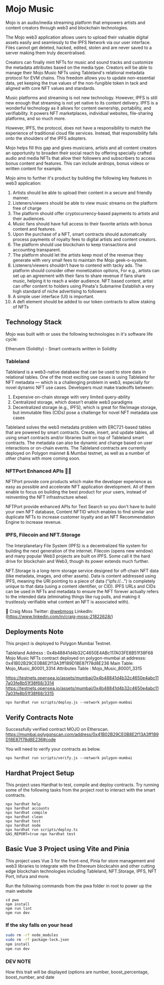 # Mojo Music

Mojo is an audio/media streaming platform that empowers artists and content creators through web3 and blockchain technologies.

The Mojo web3 application allows users to upload their valuable digital assets easily and seamlessly to the IPFS Network via our user interface. Files cannot get deleted, hacked, edited, stolen and are never saved to a server making them truly decentralised.

Creators can finally mint NFTs for music and sound tracks and customize the metadata attributes based on the media type. Creators will be able to manage their Mojo Music NFTs using Tableland's relational metadata protocol for EVM chains. This freedom allows you to update non-essential data, yet keeping the true values of the non-fungible token in tack and aligned with core NFT values and standards.

Music platforms and streaming is not new technology. However, IPFS is still new enough that streaming is not yet native to its content delivery. IPFS is a wonderful technology as it allows for content ownership, portability, and verifiability. It powers NFT marketplaces, individual websites, file-sharing platforms, and so much more.

However, IPFS, the protocol, does not have a responsibility to match the experience of traditional cloud file services. Instead, that responsibility falls onto the shoulders of the IPFS adopters.

Mojo helps fill this gap and gives musicians, artists and all content creators an opportunity to broaden their social reach by offering specially crafted audio and media NFTs that allow their followers and subscribers to access bonus content and features. This can include airdrops, bonus videos or written content for example.

Mojo aims to further it's product by building the following key features in web3 application:

1. Artists should be able to upload their content in a secure and friendly manner.
2. Listeners/viewers should be able to view music streams on the platform free of charge
3. The platform should offer cryptocurrency-based payments to artists and their audiences.
4. Music fans should have full access to their favorite artists with bonus content and features.
5. Upon the purchase of a NFT, smart contracts should automatically process payments of royalty fees to digital artists and content creators.
6. The platform should use blockchain to keep transactions and accounting transparent.
7. The platform should let the artists keep most of the revenue they generate with very small fees to maintain the Mojo geek-o-system.
8. Listeners/viewers shouldn’t have to contend with tacky ads. The platform should consider other monetization options,
   For e.g., artists can set up an agreement with their fans to share revenue if fans share music, helping it to reach a wider audience.
   NFT based content, artist can offer content to holders using Pinata's Submarine
   Establish a very high standard of niche advertising to followers
9. A simple user interface (UI) is important.
10. A defi element should be added to our token contracts to allow staking of NFTs

## Technology Stack

Mojo was built with or uses the following technologies in it's software life cycle:

Etheruem (Solidity) - Smart contracts written in Solidity

### Tableland

Tableland is a web3-native database that can be used to store data in relational tables. One of the most exciting use cases is using Tableland for NFT metadata — which is a challenging problem in web3, especially for novel dynamic NFT use cases. Developers must make tradeoffs between:

1. Expensive on-chain storage with very limited query-ability
2. Centralized storage, which doesn’t enable web3 paradigms
3. Decentralized storage (e.g., IPFS), which is great for file/image storage, but immutable files (CIDs) pose a challenge for novel NFT metadata use cases

Tableland solves the web3 metadata problem with ERC721-based tables that are powered by smart contracts. Create, insert, and update tables, all using smart contracts and/or libraries built on top of Tableland smart contracts. The metadata can also be dynamic and change based on user interactions or on-chain events. The Tableland contracts are currently deployed on Polygon mainnet & Mumbai testnet, as well as a number of other chains with more coming soon.

### NFTPort Enhanced APIs 🦸🏻

NFTPort provide core products which make the developer experience as easy as possible and accelerate NFT application development. All of them enable to focus on building the best product for your users, instead of reinventing the NFT infrastructure wheel.

NFTPort provide enhanced APIs for Text Search so you don't have to build your own NFT database, Content NFTID which enables to find similar and duplicate NFTs to increase customer loyalty and an NFT Recommendation Engine to increase revenue.

### IPFS, Filecoin and NFT.Storage

The Interplanetary File System (IPFS) is a decentralized file system for building the next generation of the internet. Filecoin (opens new window) and many popular Web3 projects are built on IPFS. Some call it the hard drive for blockchain and Web3, though its power extends much further.

NFT.Storage is a long-term storage service designed for off-chain NFT data (like metadata, images, and other assets). Data is content addressed using IPFS, meaning the URI pointing to a piece of data (“ipfs://…”) is completely unique to that data (using a content identifier, or CID). IPFS URLs and CIDs can be used in NFTs and metadata to ensure the NFT forever actually refers to the intended data (eliminating things like rug pulls, and making it trustlessly verifiable what content an NFT is associated with).

🧪 Craig Moss
Twitter: [@webmoss](https://twitter.com/webmoss)
LinkedIn: (<https://www.linkedin.com/in/craig-moss-21822628/>)

## Deployments Note

This project is deployed to Polygon Mumbai Testnet.

Tableland Address :  0x4b48841d4b32C4650E4ABc117A03FE8B51f38F68
Mojo Music NFTs contract deployed on polygon-mumbai at addresss: 0x41B02B29CE0B8E2f13A3ff189D18E87f78d8E236
Main Table: Mojo_Music_80001_3314
Attributes Table : Mojo_Music_80001_3315

<https://testnets.opensea.io/assets/mumbai/0x4b48841d4b32c4650e4abc117a03fe8b51f38f68/3314>
<https://testnets.opensea.io/assets/mumbai/0x4b48841d4b32c4650e4abc117a03fe8b51f38f68/3315>

```shell
npx hardhat run scripts/deploy.js --network polygon-mumbai
```

## Verify Contracts Note

Successfully verified contract MOJO on Etherscan.
<https://mumbai.polygonscan.com/address/0x41B02B29CE0B8E2f13A3ff189D18E87f78d8E236#code>

You will need to verify your contracts as below.

```shell
npx hardhat run scripts/verify.js --network polygon-mumbai
```

## Hardhat Project Setup

This project uses Hardhat to test, compile and deploy contracts.
Try running some of the following tasks from the project root to interact with the smart contracts.

```shell
npx hardhat help
npx hardhat accounts
npx hardhat compile
npx hardhat clean
npx hardhat test
npx hardhat node
npx hardhat run scripts/deploy.ts
GAS_REPORT=true npx hardhat test
```

## Basic Vue 3 Project using Vite and Pinia

This project uses Vue 3 for the front-end, Pinia for store management and web3 libraries to integrate with the Ethereum blockcahin and other cutting edge blockchain technologies including Tableland, NFT.Storage, IPFS, NFT Port, Infura and more.

Run the following commands from the pwa folder in root to power up the main website

```shell
cd pwa
npm install
npm run lint
npm run dev
```

### If the sky falls on your head

```bash
sudo rm -rf node_modules
sudo rm -rf package-lock.json
npm install
npm run dev
```

### DEV NOTE

How this trait will be displayed (options are number, boost_percentage, boost_number, and date
